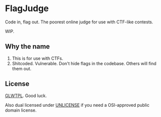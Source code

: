 # FlagJudge

Code in, flag out. The poorest online judge for use with CTF-like contests.

WIP.

## Why the name

1. This is for use with CTFs.
2. Shitcoded. Vulnerable. Don't hide flags in the codebase. Others will find them out.

## License

[GLWTPL](./GLWTPL). Good luck.

Also dual licensed under [UNLICENSE](./UNLICENSE) if you need a OSI-approved public domain license.
